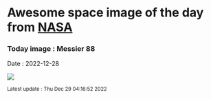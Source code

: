 
# Awesome space image of the day from [NASA](https://api.nasa.gov/)

### Today image : Messier 88
Date : 2022-12-28

![](https://apod.nasa.gov/apod/image/2212/M88_2022weebly.jpg)

<small>Latest update : Thu Dec 29 04:16:52 2022</small>
        